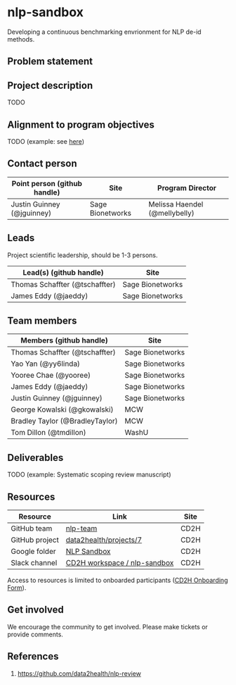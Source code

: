 # nlp-sandbox

Developing a continuous benchmarking envrionment for NLP de-id methods.

## Problem statement


## Project description

TODO

## Alignment to program objectives

TODO (example: see [here](https://github.com/data2health/roadmap/blob/master/cd2h-foa.md))

## Contact person

Point person (github handle) | Site | Program Director
----------|--------------|---------------
Justin Guinney (@jguinney) | Sage Bionetworks | Melissa Haendel (@mellybelly)

## Leads

Project scientific leadership, should be 1-3 persons.

Lead(s) (github handle) | Site
----------|--------------|
Thomas Schaffter (@tschaffter) | Sage Bionetworks
James Eddy (@jaeddy) | Sage Bionetworks

## Team members

Members (github handle) | Site
----------|--------------|
Thomas Schaffter (@tschaffter) | Sage Bionetworks
Yao Yan (@yy6linda) | Sage Bionetworks
Yooree Chae (@yooree) | Sage Bionetworks
James Eddy (@jaeddy) | Sage Bionetworks
Justin Guinney (@jguinney) | Sage Bionetworks
George Kowalski (@gkowalski) | MCW
Bradley Taylor (@BradleyTaylor) | MCW
Tom Dillon (@tmdillon) | WashU

## Deliverables

TODO (example: Systematic scoping review manuscript)

## Resources

Resource | Link | Site
----------|--------------|--------------|
GitHub team | [nlp-team](https://github.com/orgs/data2health/teams/nlp-team) | CD2H
GitHub project | [data2health/projects/7](https://github.com/orgs/data2health/projects/7) | CD2H
Google folder | [NLP Sandbox](https://drive.google.com/drive/folders/1PpFItk7GNvIjbidFNiDHmOn7NHEbpHle) | CD2H
Slack channel | [CD2H workspace / nlp-sandbox](https://app.slack.com/client/T4SPTQGE7/C010044EGTW) | CD2H

Access to resources is limited to onboarded participants ([CD2H Onboarding Form](https://bit.ly/cd2h-onboarding-form)).

## Get involved

We encourage the community to get involved. Please make tickets or provide comments.

## References

1. https://github.com/data2health/nlp-review
